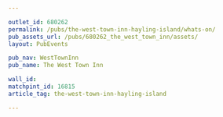 ```yaml
---

outlet_id: 680262
permalink: /pubs/the-west-town-inn-hayling-island/whats-on/
pub_assets_url: /pubs/680262_the_west_town_inn/assets/
layout: PubEvents

pub_nav: WestTownInn
pub_name: The West Town Inn

wall_id:
matchpint_id: 16815
article_tag: the-west-town-inn-hayling-island

---
```



